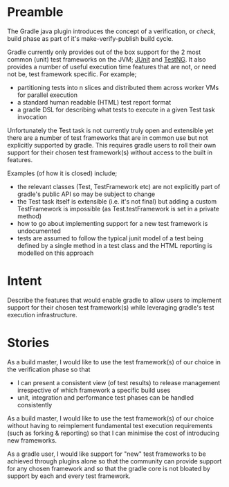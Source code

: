 Preamble
========

The Gradle java plugin introduces the concept of a verification, or *check*, build phase
as part of it's make-verify-publish build cycle.

Gradle currently only provides out of the box support for the 2 most common (unit) test
frameworks on the JVM; [JUnit][] and [TestNG][]. It also provides a number of useful
execution time features that are not, or need not be, test framework specific. For example;

+ partitioning tests into n slices and distributed them across worker VMs for parallel execution
+ a standard human readable (HTML) test report format
+ a gradle DSL for describing what tests to execute in a given Test task invocation

Unfortunately the Test task is not currently truly open and extensible yet there are a number of
test frameworks that are in common use but not explicitly supported by gradle. This requires gradle users
to roll their own support for their chosen test framework(s) without access to the built in features.

Examples (of how it is closed) include;

+ the relevant classes (Test, TestFramework etc) are not explicitly part of gradle's
public API so may be subject to change
+ the Test task itself is extensible (i.e. it's not final) but adding a custom
TestFramework is impossible (as Test.testFramework is set in a private method)
+ how to go about implementing support for a new test framework is undocumented
+ tests are assumed to follow the typical junit model of a test being defined by a
single method in a test class and the HTML reporting is modelled on this approach

Intent
======

Describe the features that would enable gradle to allow users to implement support for their
chosen test framework(s) while leveraging gradle's test execution infrastructure.

Stories
=======

As a build master, I would like to use the test framework(s) of our choice in the
verification phase so that
+ I can present a consistent view (of test results) to release management irrespective
of which framework a specific build uses
+ unit, integration and performance test phases can be handled consistently

As a build master, I would like to use the test framework(s) of our choice without
having to reimplement fundamental test execution requirements (such as forking & reporting)
so that I can minimise the cost of introducing new frameworks.

As a gradle user, I would like support for "new" test frameworks to be achieved through
plugins alone so that the community can provide support for any chosen framework and so that the gradle
core is not bloated by support by each and every test framework.

[junit]:  https://github.com/KentBeck/junit   "JUnit"
[testng]: http://testng.org/doc/index.html    "TestNG"